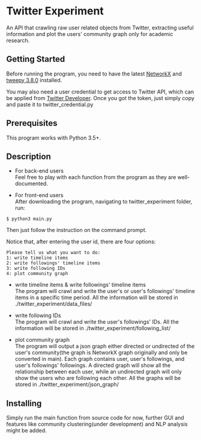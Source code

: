 # Twitter Experiment
An API that crawling raw user related objects from Twitter, extracting useful information and plot the users' community graph only for academic research.


## Getting Started
Before running the program, you need to have the latest [NetworkX][1] and [tweepy 3.8.0][2] installed.

You may also need a user credential to get access to Twitter API, which can be applied from [Twitter Developer][3]. Once you got the token, just simply copy and paste it to twitter_credential.py

## Prerequisites
This program works with Python 3.5+.

## Description
* For back-end users  
Feel free to play with each function from the program as they are well-documented.

* For front-end users  
After downloading the program, navigating to twitter_experiment folder, run:

```
$ python3 main.py
```
Then just follow the instruction on the command prompt.

Notice that, after entering the user id, there are four options:

```
Please tell us what you want to do:
1: write timeline items
2: write followings' timeline items
3: write following IDs
4: plot community graph
```

* write timeline items & write followings' timeline items  
The program will crawl and write the user's or user's followings' timeline items in a specific time period. All the information will be stored in ./twitter_experiment/data_files/

* write following IDs  
The program will crawl and write the user's followings' IDs. All the information will be stored in ./twitter_experiment/following_list/

* plot community graph  
The program will output a json graph either directed or undirected of the user's community(the graph is NetworkX graph originally and only be converted in main). Each graph contains user, user's followings, and user's followings' followings. A directed graph will show all the relationship between each user, while an undirected graph will only show the users who are following each other. All the graphs will be stored in ./twitter_experiment/json_graph/


## Installing
Simply run the main function from source code for now, further GUI and features like community clustering(under development) and NLP analysis might be added.


[1]:https://networkx.github.io/
[2]:http://docs.tweepy.org/en/v3.8.0/
[3]:https://developer.twitter.com/en/products/twitter-api